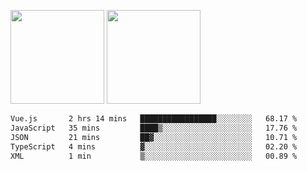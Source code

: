 <img src="https://github-readme-stats.vercel.app/api?username=Dream4ever&count_private=true&show_icons=true&theme=tokyonight" height="150" /> <img src="https://github-readme-stats.vercel.app/api/top-langs/?username=Dream4ever&count_private=true&show_icons=true&theme=tokyonight&langs_count=5&layout=compact" height="150" />

<!--START_SECTION:waka-->

```txt
Vue.js       2 hrs 14 mins   █████████████████░░░░░░░░   68.17 %
JavaScript   35 mins         ████▒░░░░░░░░░░░░░░░░░░░░   17.76 %
JSON         21 mins         ██▓░░░░░░░░░░░░░░░░░░░░░░   10.71 %
TypeScript   4 mins          ▓░░░░░░░░░░░░░░░░░░░░░░░░   02.20 %
XML          1 min           ▒░░░░░░░░░░░░░░░░░░░░░░░░   00.89 %
```

<!--END_SECTION:waka-->
